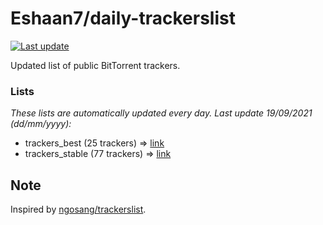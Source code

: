 
# Eshaan7/daily-trackerslist 

[![Last update](https://img.shields.io/badge/Last%20update-19/09/2021-blue.svg)](#)

Updated list of public BitTorrent trackers.

### Lists
*These lists are automatically updated every day. Last update 19/09/2021 (_dd/mm/yyyy_):*

* trackers_best (25 trackers) => [link](https://raw.githubusercontent.com/eshaan7/daily-trackerslist/master/trackers_best.txt)
* trackers_stable (77 trackers) => [link](https://raw.githubusercontent.com/eshaan7/daily-trackerslist/master/trackers_stable.txt)

## Note

Inspired by [ngosang/trackerslist](https://github.com/ngosang/trackerslist).
